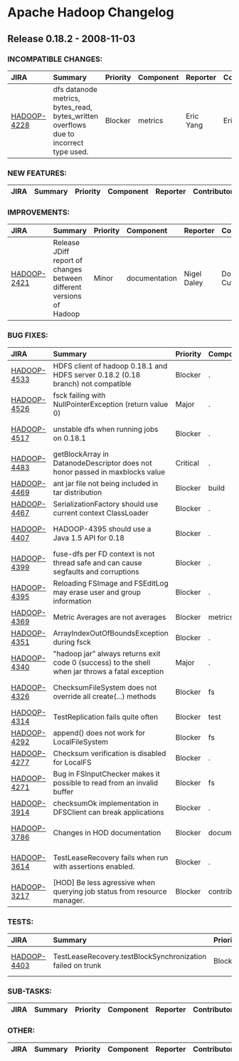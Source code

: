 # Apache Hadoop Changelog

## Release 0.18.2 - 2008-11-03

### INCOMPATIBLE CHANGES:

| JIRA | Summary | Priority | Component | Reporter | Contributor |
|:---- |:---- | :--- |:---- |:---- |:---- |
| [HADOOP-4228](https://issues.apache.org/jira/browse/HADOOP-4228) | dfs datanode metrics, bytes\_read, bytes\_written overflows due to incorrect type used. |  Blocker | metrics | Eric Yang | Eric Yang |


### NEW FEATURES:

| JIRA | Summary | Priority | Component | Reporter | Contributor |
|:---- |:---- | :--- |:---- |:---- |:---- |


### IMPROVEMENTS:

| JIRA | Summary | Priority | Component | Reporter | Contributor |
|:---- |:---- | :--- |:---- |:---- |:---- |
| [HADOOP-2421](https://issues.apache.org/jira/browse/HADOOP-2421) | Release JDiff report of changes between different versions of Hadoop |  Minor | documentation | Nigel Daley | Doug Cutting |


### BUG FIXES:

| JIRA | Summary | Priority | Component | Reporter | Contributor |
|:---- |:---- | :--- |:---- |:---- |:---- |
| [HADOOP-4533](https://issues.apache.org/jira/browse/HADOOP-4533) | HDFS client of hadoop 0.18.1 and HDFS server 0.18.2 (0.18 branch) not compatible |  Blocker | . | Runping Qi | Hairong Kuang |
| [HADOOP-4526](https://issues.apache.org/jira/browse/HADOOP-4526) | fsck failing with NullPointerException  (return value 0) |  Major | . | Koji Noguchi | Hairong Kuang |
| [HADOOP-4517](https://issues.apache.org/jira/browse/HADOOP-4517) | unstable dfs when running jobs on 0.18.1 |  Blocker | . | Christian Kunz | Tsz Wo Nicholas Sze |
| [HADOOP-4483](https://issues.apache.org/jira/browse/HADOOP-4483) | getBlockArray in DatanodeDescriptor does not honor passed in maxblocks value |  Critical | . | Ahad Rana | Ahad Rana |
| [HADOOP-4469](https://issues.apache.org/jira/browse/HADOOP-4469) | ant jar file not being included in tar distribution |  Blocker | build | Nigel Daley | Nigel Daley |
| [HADOOP-4467](https://issues.apache.org/jira/browse/HADOOP-4467) | SerializationFactory should use current context ClassLoader |  Blocker | . | Chris K Wensel | Chris K Wensel |
| [HADOOP-4407](https://issues.apache.org/jira/browse/HADOOP-4407) | HADOOP-4395 should use a Java 1.5 API for 0.18 |  Blocker | . | Tsz Wo Nicholas Sze | Tsz Wo Nicholas Sze |
| [HADOOP-4399](https://issues.apache.org/jira/browse/HADOOP-4399) |  fuse-dfs per FD context is not thread safe and can cause segfaults and corruptions |  Blocker | . | Pete Wyckoff | Pete Wyckoff |
| [HADOOP-4395](https://issues.apache.org/jira/browse/HADOOP-4395) | Reloading FSImage and FSEditLog may erase user and group information |  Blocker | . | Tsz Wo Nicholas Sze | Tsz Wo Nicholas Sze |
| [HADOOP-4369](https://issues.apache.org/jira/browse/HADOOP-4369) | Metric Averages are not averages |  Blocker | metrics | Brian Bockelman | Brian Bockelman |
| [HADOOP-4351](https://issues.apache.org/jira/browse/HADOOP-4351) | ArrayIndexOutOfBoundsException during fsck |  Blocker | . | Brian Bockelman | Hairong Kuang |
| [HADOOP-4340](https://issues.apache.org/jira/browse/HADOOP-4340) | "hadoop jar" always returns exit code 0 (success) to the shell when jar throws a fatal exception |  Major | . | David Litster | Arun C Murthy |
| [HADOOP-4326](https://issues.apache.org/jira/browse/HADOOP-4326) | ChecksumFileSystem does not override all create(...) methods |  Blocker | fs | Tsz Wo Nicholas Sze | Tsz Wo Nicholas Sze |
| [HADOOP-4314](https://issues.apache.org/jira/browse/HADOOP-4314) | TestReplication fails quite often |  Blocker | test | Raghu Angadi | Raghu Angadi |
| [HADOOP-4292](https://issues.apache.org/jira/browse/HADOOP-4292) | append() does not work for LocalFileSystem |  Blocker | fs | Raghu Angadi | Hairong Kuang |
| [HADOOP-4277](https://issues.apache.org/jira/browse/HADOOP-4277) | Checksum verification is disabled for LocalFS |  Blocker | . | Raghu Angadi | Raghu Angadi |
| [HADOOP-4271](https://issues.apache.org/jira/browse/HADOOP-4271) | Bug in FSInputChecker makes it possible to read from an invalid buffer |  Blocker | fs | Ning Li | Ning Li |
| [HADOOP-3914](https://issues.apache.org/jira/browse/HADOOP-3914) | checksumOk implementation in DFSClient can break applications |  Blocker | . | Christian Kunz | Christian Kunz |
| [HADOOP-3786](https://issues.apache.org/jira/browse/HADOOP-3786) | Changes in HOD documentation |  Blocker | documentation | Suman Sehgal | Vinod Kumar Vavilapalli |
| [HADOOP-3614](https://issues.apache.org/jira/browse/HADOOP-3614) | TestLeaseRecovery fails when run with assertions enabled. |  Blocker | . | Konstantin Shvachko | Tsz Wo Nicholas Sze |
| [HADOOP-3217](https://issues.apache.org/jira/browse/HADOOP-3217) | [HOD] Be less agressive when querying job status from resource manager. |  Blocker | contrib/hod | Hemanth Yamijala | Hemanth Yamijala |


### TESTS:

| JIRA | Summary | Priority | Component | Reporter | Contributor |
|:---- |:---- | :--- |:---- |:---- |:---- |
| [HADOOP-4403](https://issues.apache.org/jira/browse/HADOOP-4403) | TestLeaseRecovery.testBlockSynchronization failed on trunk |  Blocker | test | Hemanth Yamijala | Tsz Wo Nicholas Sze |


### SUB-TASKS:

| JIRA | Summary | Priority | Component | Reporter | Contributor |
|:---- |:---- | :--- |:---- |:---- |:---- |


### OTHER:

| JIRA | Summary | Priority | Component | Reporter | Contributor |
|:---- |:---- | :--- |:---- |:---- |:---- |


